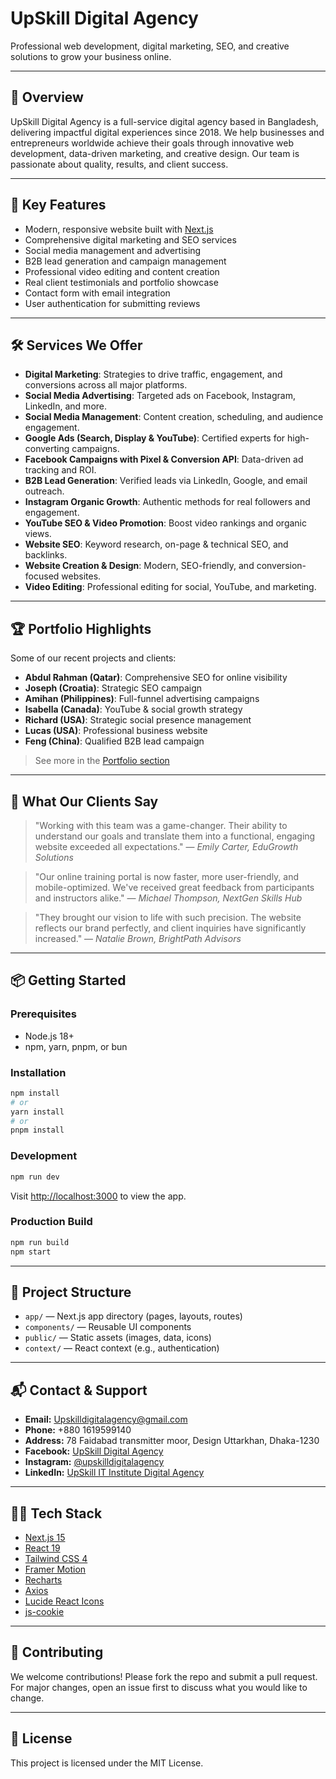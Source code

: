 # UpSkill Digital Agency

Professional web development, digital marketing, SEO, and creative solutions to grow your business online.

---

## 🚀 Overview

UpSkill Digital Agency is a full-service digital agency based in Bangladesh, delivering impactful digital experiences since 2018. We help businesses and entrepreneurs worldwide achieve their goals through innovative web development, data-driven marketing, and creative design. Our team is passionate about quality, results, and client success.

---

## 🌟 Key Features

- Modern, responsive website built with [Next.js](https://nextjs.org/)
- Comprehensive digital marketing and SEO services
- Social media management and advertising
- B2B lead generation and campaign management
- Professional video editing and content creation
- Real client testimonials and portfolio showcase
- Contact form with email integration
- User authentication for submitting reviews

---

## 🛠️ Services We Offer

- **Digital Marketing**: Strategies to drive traffic, engagement, and conversions across all major platforms.
- **Social Media Advertising**: Targeted ads on Facebook, Instagram, LinkedIn, and more.
- **Social Media Management**: Content creation, scheduling, and audience engagement.
- **Google Ads (Search, Display & YouTube)**: Certified experts for high-converting campaigns.
- **Facebook Campaigns with Pixel & Conversion API**: Data-driven ad tracking and ROI.
- **B2B Lead Generation**: Verified leads via LinkedIn, Google, and email outreach.
- **Instagram Organic Growth**: Authentic methods for real followers and engagement.
- **YouTube SEO & Video Promotion**: Boost video rankings and organic views.
- **Website SEO**: Keyword research, on-page & technical SEO, and backlinks.
- **Website Creation & Design**: Modern, SEO-friendly, and conversion-focused websites.
- **Video Editing**: Professional editing for social, YouTube, and marketing.

---

## 🏆 Portfolio Highlights

Some of our recent projects and clients:

- **Abdul Rahman (Qatar)**: Comprehensive SEO for online visibility
- **Joseph (Croatia)**: Strategic SEO campaign
- **Amihan (Philippines)**: Full-funnel advertising campaigns
- **Isabella (Canada)**: YouTube & social growth strategy
- **Richard (USA)**: Strategic social presence management
- **Lucas (USA)**: Professional business website
- **Feng (China)**: Qualified B2B lead campaign

> See more in the [Portfolio section](./app/portfolio/page.js)

---

## 💬 What Our Clients Say

> "Working with this team was a game-changer. Their ability to understand our goals and translate them into a functional, engaging website exceeded all expectations." — _Emily Carter, EduGrowth Solutions_

> "Our online training portal is now faster, more user-friendly, and mobile-optimized. We've received great feedback from participants and instructors alike." — _Michael Thompson, NextGen Skills Hub_

> "They brought our vision to life with such precision. The website reflects our brand perfectly, and client inquiries have significantly increased." — _Natalie Brown, BrightPath Advisors_

---

## 📦 Getting Started

### Prerequisites

- Node.js 18+
- npm, yarn, pnpm, or bun

### Installation

```bash
npm install
# or
yarn install
# or
pnpm install
```

### Development

```bash
npm run dev
```

Visit [http://localhost:3000](http://localhost:3000) to view the app.

### Production Build

```bash
npm run build
npm start
```

---

## 📂 Project Structure

- `app/` — Next.js app directory (pages, layouts, routes)
- `components/` — Reusable UI components
- `public/` — Static assets (images, data, icons)
- `context/` — React context (e.g., authentication)

---

## 📬 Contact & Support

- **Email:** [Upskilldigitalagency@gmail.com](mailto:Upskilldigitalagency@gmail.com)
- **Phone:** +880 1619599140
- **Address:** 78 Faidabad transmitter moor, Design Uttarkhan, Dhaka-1230
- **Facebook:** [UpSkill Digital Agency](https://www.facebook.com/profile.php?id=61575251046929)
- **Instagram:** [@upskilldigitalagency](https://www.instagram.com/upskilldigitalagency/?igsh=cXNrN2UyZnBkbXhp#)
- **LinkedIn:** [UpSkill IT Institute Digital Agency](https://www.linkedin.com/company/upskill-it-institute-digital-agency/posts/?feedView=all)

---

## 🧑‍💻 Tech Stack

- [Next.js 15](https://nextjs.org/)
- [React 19](https://react.dev/)
- [Tailwind CSS 4](https://tailwindcss.com/)
- [Framer Motion](https://www.framer.com/motion/)
- [Recharts](https://recharts.org/)
- [Axios](https://axios-http.com/)
- [Lucide React Icons](https://lucide.dev/)
- [js-cookie](https://github.com/js-cookie/js-cookie)

---

## 🤝 Contributing

We welcome contributions! Please fork the repo and submit a pull request. For major changes, open an issue first to discuss what you would like to change.

---

## 📝 License

This project is licensed under the MIT License.
